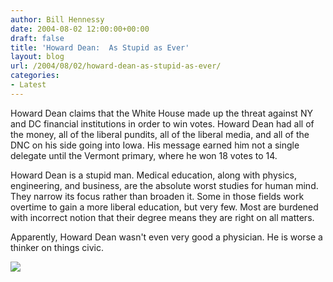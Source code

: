 ```yaml
---
author: Bill Hennessy
date: 2004-08-02 12:00:00+00:00
draft: false
title: 'Howard Dean:  As Stupid as Ever'
layout: blog
url: /2004/08/02/howard-dean-as-stupid-as-ever/
categories:
- Latest
---
```


Howard Dean claims that the White House made up the threat against NY and DC financial institutions in order to win votes.  Howard Dean had all of the money, all of the liberal pundits, all of the liberal media, and all of the DNC on his side going into Iowa.  His message earned him not a single delegate until the Vermont primary, where he won 18 votes to 14.    
  
Howard Dean is a stupid man.  Medical education, along with physics, engineering, and business, are the absolute worst studies for human mind.  They narrow its focus rather than broaden it.  Some in those fields work overtime to gain a more liberal education, but very few.  Most are burdened with incorrect notion that their degree means they are right on all matters.  
  
Apparently, Howard Dean wasn't even very good a physician.  He is worse a thinker on things civic.  
  
![](https://blog.billhennessy.com/aggbug.aspx?PostID=664)

